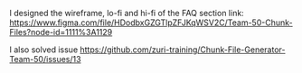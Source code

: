 I designed the wireframe, lo-fi and hi-fi of the FAQ section
link: https://www.figma.com/file/HDodbxGZGTlpZFJKqWSV2C/Team-50-Chunk-Files?node-id=1111%3A1129

I also solved issue https://github.com/zuri-training/Chunk-File-Generator-Team-50/issues/13
